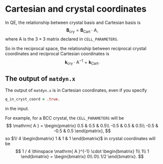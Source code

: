 # Cartesian and crystal coordinates

In QE, the relationship between crystal basis and Cartesian basis is
$$
\mathbf{ B }_\text{cry} = \mathbf{ B }_\text{Cart} \cdot \mathrm{ A },
$$
where $\mathrm{ A }$ is the  $3 \times 3$ matrix declared in `CELL_PARAMETERS`.

So in the reciprocal space, the relationship between reciprocal crystal coordinates and reciprocal Cartesian coordinates is
$$
\mathbf{ k }_\text{cry} \cdot \mathrm{ A }^{-1} = \mathbf{ k }_\text{Cart}.
$$

## The output of `matdyn.x`

The output of `matdyn.x` is in Cartesian coordinates, even if you specify

```fortran
q_in_cryst_coord = .true.
```

in the input.

For example, for a BCC crystal, the `CELL_PARAMETERS` will be
$$
\mathrm{ A } = \begin{pmatrix}
  0.5 & 0.5 & 0.5\\
 -0.5 & 0.5 & 0.5\\
 -0.5 & -0.5 & 0.5
\end{pmatrix},
$$
so $1/ 4 \begin{bmatrix} 1 & 1 & 1 \end{bmatrix}$ in crystal coordinates will be
$$
1 / 4 \thinspace \mathrm{ A }^{-1} \cdot \begin{bmatrix} 1\\ 1\\ 1 \end{bmatrix} = \begin{bmatrix}
	0\\
	0\\
	1/2
\end{bmatrix}.
$$
